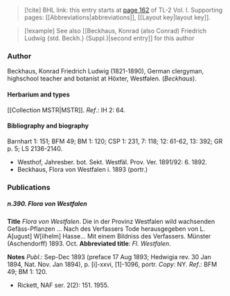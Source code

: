 > [!cite] BHL link: this entry starts at [page 162](https://www.biodiversitylibrary.org/item/103414#page/210/mode/1up) of TL-2 Vol. I.
> Supporting pages: [[Abbreviations|abbreviations]], [[Layout key|layout key]].

> [!example] See also [[Beckhaus, Konrad (also Conrad) Friedrich Ludwig {std. Beckh.} (Suppl.)|second entry]] for this author

### Author

Beckhaus, Konrad Friedrich Ludwig (1821-1890), German clergyman, highschool teacher and botanist at Höxter, Westfalen. (*Beckhaus*).

#### Herbarium and types

[[Collection MSTR|MSTR]].
*Ref*.: IH 2: 64.

#### Bibliography and biography

Barnhart 1: 151; BFM 49; BM 1: 120; CSP 1: 231, 7: 118; 12: 61-62, 13: 392; GR p. 5; LS 2136-2140.
- Westhof, Jahresber. bot. Sekt. Westfäl. Prov. Ver. 1891/92: 6. 1892.
- Beckhaus, Flora von Westfalen i. 1893 (portr.)

### Publications

##### n.390. Flora von Westfalen

**Title**
*Flora von Westfalen*. Die in der Provinz Westfalen wild wachsenden Gefäss-Pflanzen ... Nach des Verfassers Tode herausgegeben von L. A\[ugust\] W\[ilhelm\] Hasse... Mit einem Bildniss des Verfassers. Münster (Aschendorff) 1893. Oct.
**Abbreviated title**: *Fl. Westfalen*.

**Notes**
*Publ*.: Sep-Dec 1893 (preface 17 Aug 1893; Hedwigia rev. 30 Jan 1894, Nat. Nov. Jan 1894), p. \[i\]-xxvi, \[1\]-1096, portr. *Copy*: NY.
*Ref*.: BFM 49; BM 1: 120.
- Rickett, NAF ser. 2(2): 151. 1955.

